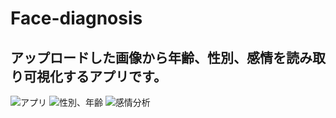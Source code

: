 # Face-diagnosis
## アップロードした画像から年齢、性別、感情を読み取り可視化するアプリです。
![アプリ](https://user-images.githubusercontent.com/85178806/142817248-b9701eae-515c-4ce1-9464-bfa25da102d3.png)
![性別、年齢](https://user-images.githubusercontent.com/85178806/142817258-e59d198a-2ec3-4202-bb12-fce90501846e.jpg)
![感情分析](https://user-images.githubusercontent.com/85178806/142817302-9d7f7202-a3aa-40e4-8911-412974192e7a.png)
